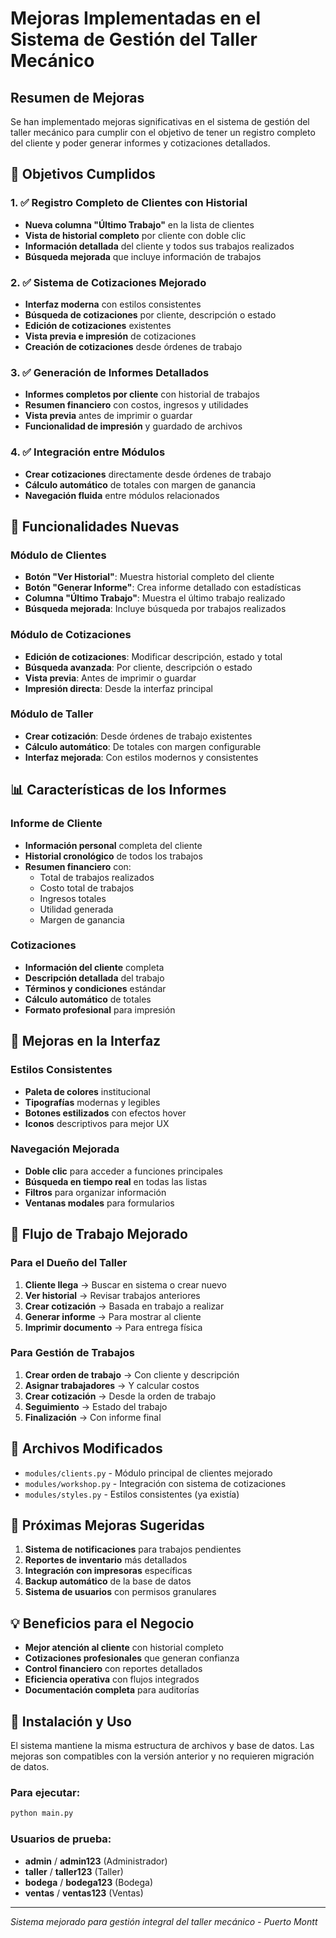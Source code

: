 # Mejoras Implementadas en el Sistema de Gestión del Taller Mecánico

## Resumen de Mejoras

Se han implementado mejoras significativas en el sistema de gestión del taller mecánico para cumplir con el objetivo de tener un registro completo del cliente y poder generar informes y cotizaciones detallados.

## 🎯 Objetivos Cumplidos

### 1. ✅ Registro Completo de Clientes con Historial
- **Nueva columna "Último Trabajo"** en la lista de clientes
- **Vista de historial completo** por cliente con doble clic
- **Información detallada** del cliente y todos sus trabajos realizados
- **Búsqueda mejorada** que incluye información de trabajos

### 2. ✅ Sistema de Cotizaciones Mejorado
- **Interfaz moderna** con estilos consistentes
- **Búsqueda de cotizaciones** por cliente, descripción o estado
- **Edición de cotizaciones** existentes
- **Vista previa e impresión** de cotizaciones
- **Creación de cotizaciones** desde órdenes de trabajo

### 3. ✅ Generación de Informes Detallados
- **Informes completos por cliente** con historial de trabajos
- **Resumen financiero** con costos, ingresos y utilidades
- **Vista previa** antes de imprimir o guardar
- **Funcionalidad de impresión** y guardado de archivos

### 4. ✅ Integración entre Módulos
- **Crear cotizaciones** directamente desde órdenes de trabajo
- **Cálculo automático** de totales con margen de ganancia
- **Navegación fluida** entre módulos relacionados

## 🔧 Funcionalidades Nuevas

### Módulo de Clientes
- **Botón "Ver Historial"**: Muestra historial completo del cliente
- **Botón "Generar Informe"**: Crea informe detallado con estadísticas
- **Columna "Último Trabajo"**: Muestra el último trabajo realizado
- **Búsqueda mejorada**: Incluye búsqueda por trabajos realizados

### Módulo de Cotizaciones
- **Edición de cotizaciones**: Modificar descripción, estado y total
- **Búsqueda avanzada**: Por cliente, descripción o estado
- **Vista previa**: Antes de imprimir o guardar
- **Impresión directa**: Desde la interfaz principal

### Módulo de Taller
- **Crear cotización**: Desde órdenes de trabajo existentes
- **Cálculo automático**: De totales con margen configurable
- **Interfaz mejorada**: Con estilos modernos y consistentes

## 📊 Características de los Informes

### Informe de Cliente
- **Información personal** completa del cliente
- **Historial cronológico** de todos los trabajos
- **Resumen financiero** con:
  - Total de trabajos realizados
  - Costo total de trabajos
  - Ingresos totales
  - Utilidad generada
  - Margen de ganancia

### Cotizaciones
- **Información del cliente** completa
- **Descripción detallada** del trabajo
- **Términos y condiciones** estándar
- **Cálculo automático** de totales
- **Formato profesional** para impresión

## 🎨 Mejoras en la Interfaz

### Estilos Consistentes
- **Paleta de colores** institucional
- **Tipografías** modernas y legibles
- **Botones estilizados** con efectos hover
- **Iconos** descriptivos para mejor UX

### Navegación Mejorada
- **Doble clic** para acceder a funciones principales
- **Búsqueda en tiempo real** en todas las listas
- **Filtros** para organizar información
- **Ventanas modales** para formularios

## 🔄 Flujo de Trabajo Mejorado

### Para el Dueño del Taller
1. **Cliente llega** → Buscar en sistema o crear nuevo
2. **Ver historial** → Revisar trabajos anteriores
3. **Crear cotización** → Basada en trabajo a realizar
4. **Generar informe** → Para mostrar al cliente
5. **Imprimir documento** → Para entrega física

### Para Gestión de Trabajos
1. **Crear orden de trabajo** → Con cliente y descripción
2. **Asignar trabajadores** → Y calcular costos
3. **Crear cotización** → Desde la orden de trabajo
4. **Seguimiento** → Estado del trabajo
5. **Finalización** → Con informe final

## 📁 Archivos Modificados

- `modules/clients.py` - Módulo principal de clientes mejorado
- `modules/workshop.py` - Integración con sistema de cotizaciones
- `modules/styles.py` - Estilos consistentes (ya existía)

## 🚀 Próximas Mejoras Sugeridas

1. **Sistema de notificaciones** para trabajos pendientes
2. **Reportes de inventario** más detallados
3. **Integración con impresoras** específicas
4. **Backup automático** de la base de datos
5. **Sistema de usuarios** con permisos granulares

## 💡 Beneficios para el Negocio

- **Mejor atención al cliente** con historial completo
- **Cotizaciones profesionales** que generan confianza
- **Control financiero** con reportes detallados
- **Eficiencia operativa** con flujos integrados
- **Documentación completa** para auditorías

## 🔧 Instalación y Uso

El sistema mantiene la misma estructura de archivos y base de datos. Las mejoras son compatibles con la versión anterior y no requieren migración de datos.

### Para ejecutar:
```bash
python main.py
```

### Usuarios de prueba:
- **admin** / **admin123** (Administrador)
- **taller** / **taller123** (Taller)
- **bodega** / **bodega123** (Bodega)
- **ventas** / **ventas123** (Ventas)

---

*Sistema mejorado para gestión integral del taller mecánico - Puerto Montt*
